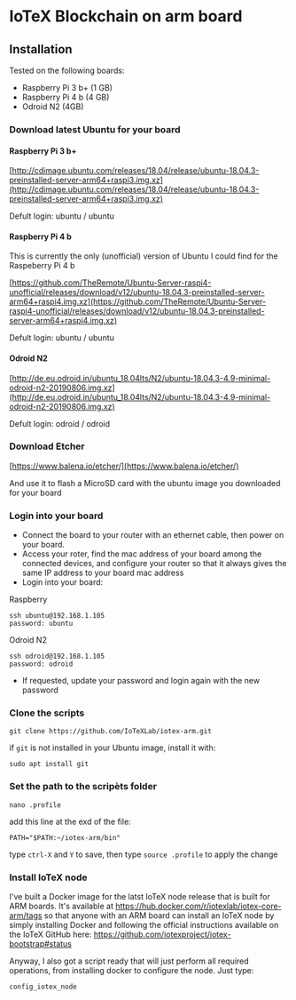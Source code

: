 # IoTeX Blockchain on arm board
## Installation
Tested on the following boards:
- Raspberry Pi 3 b+ (1 GB)
- Raspberry Pi 4 b (4 GB)
- Odroid N2 (4GB)

### Download latest Ubuntu for your board
#### Raspberry Pi 3 b+

[http://cdimage.ubuntu.com/releases/18.04/release/ubuntu-18.04.3-preinstalled-server-arm64+raspi3.img.xz](http://cdimage.ubuntu.com/releases/18.04/release/ubuntu-18.04.3-preinstalled-server-arm64+raspi3.img.xz)

Defult login: ubuntu / ubuntu


#### Raspberry Pi 4 b
This is currently the only (unofficial) version of Ubuntu I could find for the Raspeberry Pi 4 b

[https://github.com/TheRemote/Ubuntu-Server-raspi4-unofficial/releases/download/v12/ubuntu-18.04.3-preinstalled-server-arm64+raspi4.img.xz](https://github.com/TheRemote/Ubuntu-Server-raspi4-unofficial/releases/download/v12/ubuntu-18.04.3-preinstalled-server-arm64+raspi4.img.xz)

Defult login: ubuntu / ubuntu


#### Odroid N2

[http://de.eu.odroid.in/ubuntu_18.04lts/N2/ubuntu-18.04.3-4.9-minimal-odroid-n2-20190806.img.xz](http://de.eu.odroid.in/ubuntu_18.04lts/N2/ubuntu-18.04.3-4.9-minimal-odroid-n2-20190806.img.xz)

Defult login: odroid / odroid

### Download Etcher
[https://www.balena.io/etcher/](https://www.balena.io/etcher/)

And use it to flash a MicroSD card with the ubuntu image you downloaded for your board

### Login into your board
- Connect the board to your router with an ethernet cable, then power on your board. 
- Access your roter, find the mac address of your board among the connected devices, and configure your router so that it always gives the same IP address to your board mac address
- Login into your board:

Raspberry
```
ssh ubuntu@192.168.1.105
password: ubuntu
```
Odroid N2
```
ssh odroid@192.168.1.105
password: odroid
```
- If requested, update your password and login again with the new password

### Clone the scripts
```
git clone https://github.com/IoTeXLab/iotex-arm.git
```
if `git` is not installed in your Ubuntu image, install it with:
```
sudo apt install git
```
### Set the path to the scripèts folder
```
nano .profile
```
add this line at the exd of the file:
```
PATH="$PATH:~/iotex-arm/bin"
```
type `ctrl-X` and `Y` to save, then type `source .profile` to apply the change

### Install IoTeX node
I've built a Docker image for the latst IoTeX node release that is built for ARM boards. It's available at https://hub.docker.com/r/iotexlab/iotex-core-arm/tags so that anyone with an ARM board can install an IoTeX node by simply installing Docker and following the official instructions available on the IoTeX GitHub here: https://github.com/iotexproject/iotex-bootstrap#status

Anyway, I also got a script ready that will just perform all required operations, from installing docker to configure the node. Just type:

```
config_iotex_node
```
